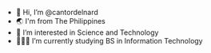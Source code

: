 - 👋 Hi, I’m @cantordelnard
- 🌏 I'm from The Philippines
- 🤖 I’m interested in Science and Technology
- 👨🏼‍💻 I’m currently studying BS in Information Technology


<!---
cantordelnard/cantordelnard is a ✨ special ✨ repository because its `README.md` (this file) appears on your GitHub profile.
You can click the Preview link to take a look at your changes.
--->
